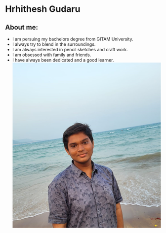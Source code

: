 # Hrhithesh Gudaru
## About me:
- I am persuing my bachelors degree from GITAM University.
- I always try to blend in the surroundings.
- I am always interested in pencil sketches and craft work.
- I am obsessed with family and friends.
- I have always been dedicated and a good learner.
![my image](./dp.jpeg)